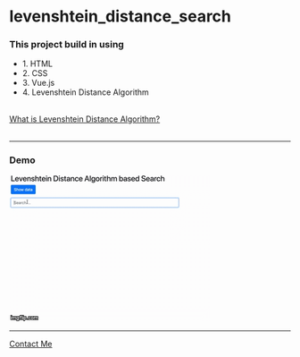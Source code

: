 # levenshtein_distance_search
<h3>This project build in using</h3>
<ul>
    <li>1. HTML</li>
    <li>2. CSS</li>
    <li>3. Vue.js</li>
    <li>4. Levenshtein Distance Algorithm</li>
</ul>
<br/>
<a href="https://en.wikipedia.org/wiki/Levenshtein_distance">What is Levenshtein Distance Algorithm?</a>
<br/>
<br/>
<hr>
<h3>Demo</h3>
<img src="./src/gif/demo.gif"/>
<hr>
<a href = "mailto: achsuthan@icloud.com">Contact Me</a>
